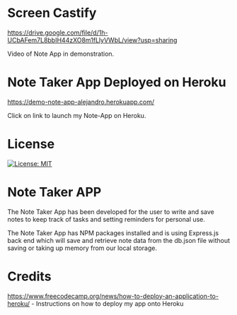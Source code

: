 # Screen Castify 
https://drive.google.com/file/d/1h-UCbAFem7L8bbIH44zXO8m1fLlyVWbL/view?usp=sharing

Video of Note App in demonstration.

# Note Taker App Deployed on Heroku
https://demo-note-app-alejandro.herokuapp.com/

Click on link to launch my Note-App on Heroku.

# License
[![License: MIT](https://img.shields.io/badge/License-MIT-yellow.svg)](https://opensource.org/licenses/MIT)

# Note Taker APP
The Note Taker App has been developed for the user to write and save notes to keep track of tasks and setting reminders for personal use. 

The Note Taker App has NPM packages installed and is using Express.js back end which will save and retrieve note data from the db.json file without saving or taking up memory from our local storage.

# Credits
https://www.freecodecamp.org/news/how-to-deploy-an-application-to-heroku/ -  Instructions on how to deploy my app onto Heroku



